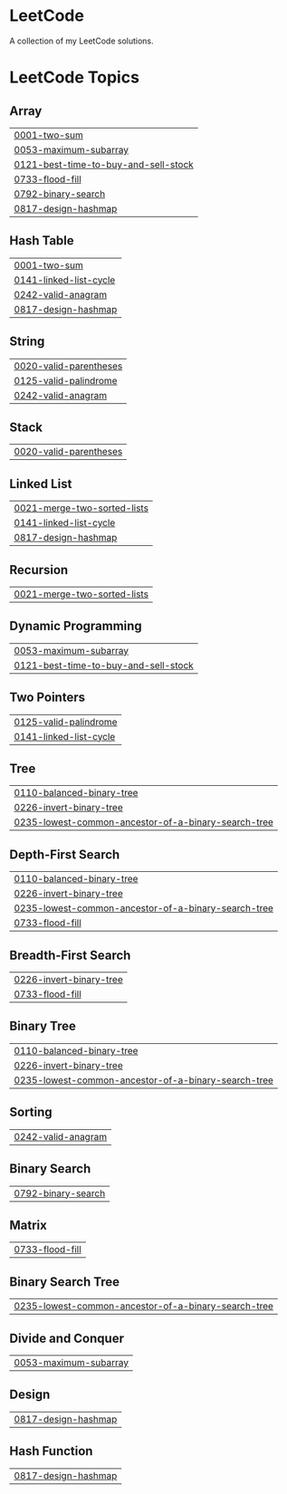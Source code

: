 # LeetCode
A collection of my LeetCode solutions.

<!---LeetCode Topics Start-->
# LeetCode Topics
## Array
|  |
| ------- |
| [0001-two-sum](https://github.com/Asnvir/LeetCode-exercises/tree/master/0001-two-sum) |
| [0053-maximum-subarray](https://github.com/Asnvir/LeetCode-exercises/tree/master/0053-maximum-subarray) |
| [0121-best-time-to-buy-and-sell-stock](https://github.com/Asnvir/LeetCode-exercises/tree/master/0121-best-time-to-buy-and-sell-stock) |
| [0733-flood-fill](https://github.com/Asnvir/LeetCode-exercises/tree/master/0733-flood-fill) |
| [0792-binary-search](https://github.com/Asnvir/LeetCode-exercises/tree/master/0792-binary-search) |
| [0817-design-hashmap](https://github.com/Asnvir/LeetCode/tree/master/0817-design-hashmap) |
## Hash Table
|  |
| ------- |
| [0001-two-sum](https://github.com/Asnvir/LeetCode-exercises/tree/master/0001-two-sum) |
| [0141-linked-list-cycle](https://github.com/Asnvir/LeetCode-exercises/tree/master/0141-linked-list-cycle) |
| [0242-valid-anagram](https://github.com/Asnvir/LeetCode-exercises/tree/master/0242-valid-anagram) |
| [0817-design-hashmap](https://github.com/Asnvir/LeetCode/tree/master/0817-design-hashmap) |
## String
|  |
| ------- |
| [0020-valid-parentheses](https://github.com/Asnvir/LeetCode-exercises/tree/master/0020-valid-parentheses) |
| [0125-valid-palindrome](https://github.com/Asnvir/LeetCode-exercises/tree/master/0125-valid-palindrome) |
| [0242-valid-anagram](https://github.com/Asnvir/LeetCode-exercises/tree/master/0242-valid-anagram) |
## Stack
|  |
| ------- |
| [0020-valid-parentheses](https://github.com/Asnvir/LeetCode-exercises/tree/master/0020-valid-parentheses) |
## Linked List
|  |
| ------- |
| [0021-merge-two-sorted-lists](https://github.com/Asnvir/LeetCode-exercises/tree/master/0021-merge-two-sorted-lists) |
| [0141-linked-list-cycle](https://github.com/Asnvir/LeetCode-exercises/tree/master/0141-linked-list-cycle) |
| [0817-design-hashmap](https://github.com/Asnvir/LeetCode/tree/master/0817-design-hashmap) |
## Recursion
|  |
| ------- |
| [0021-merge-two-sorted-lists](https://github.com/Asnvir/LeetCode-exercises/tree/master/0021-merge-two-sorted-lists) |
## Dynamic Programming
|  |
| ------- |
| [0053-maximum-subarray](https://github.com/Asnvir/LeetCode-exercises/tree/master/0053-maximum-subarray) |
| [0121-best-time-to-buy-and-sell-stock](https://github.com/Asnvir/LeetCode-exercises/tree/master/0121-best-time-to-buy-and-sell-stock) |
## Two Pointers
|  |
| ------- |
| [0125-valid-palindrome](https://github.com/Asnvir/LeetCode-exercises/tree/master/0125-valid-palindrome) |
| [0141-linked-list-cycle](https://github.com/Asnvir/LeetCode-exercises/tree/master/0141-linked-list-cycle) |
## Tree
|  |
| ------- |
| [0110-balanced-binary-tree](https://github.com/Asnvir/LeetCode-exercises/tree/master/0110-balanced-binary-tree) |
| [0226-invert-binary-tree](https://github.com/Asnvir/LeetCode-exercises/tree/master/0226-invert-binary-tree) |
| [0235-lowest-common-ancestor-of-a-binary-search-tree](https://github.com/Asnvir/LeetCode-exercises/tree/master/0235-lowest-common-ancestor-of-a-binary-search-tree) |
## Depth-First Search
|  |
| ------- |
| [0110-balanced-binary-tree](https://github.com/Asnvir/LeetCode-exercises/tree/master/0110-balanced-binary-tree) |
| [0226-invert-binary-tree](https://github.com/Asnvir/LeetCode-exercises/tree/master/0226-invert-binary-tree) |
| [0235-lowest-common-ancestor-of-a-binary-search-tree](https://github.com/Asnvir/LeetCode-exercises/tree/master/0235-lowest-common-ancestor-of-a-binary-search-tree) |
| [0733-flood-fill](https://github.com/Asnvir/LeetCode-exercises/tree/master/0733-flood-fill) |
## Breadth-First Search
|  |
| ------- |
| [0226-invert-binary-tree](https://github.com/Asnvir/LeetCode-exercises/tree/master/0226-invert-binary-tree) |
| [0733-flood-fill](https://github.com/Asnvir/LeetCode-exercises/tree/master/0733-flood-fill) |
## Binary Tree
|  |
| ------- |
| [0110-balanced-binary-tree](https://github.com/Asnvir/LeetCode-exercises/tree/master/0110-balanced-binary-tree) |
| [0226-invert-binary-tree](https://github.com/Asnvir/LeetCode-exercises/tree/master/0226-invert-binary-tree) |
| [0235-lowest-common-ancestor-of-a-binary-search-tree](https://github.com/Asnvir/LeetCode-exercises/tree/master/0235-lowest-common-ancestor-of-a-binary-search-tree) |
## Sorting
|  |
| ------- |
| [0242-valid-anagram](https://github.com/Asnvir/LeetCode-exercises/tree/master/0242-valid-anagram) |
## Binary Search
|  |
| ------- |
| [0792-binary-search](https://github.com/Asnvir/LeetCode-exercises/tree/master/0792-binary-search) |
## Matrix
|  |
| ------- |
| [0733-flood-fill](https://github.com/Asnvir/LeetCode-exercises/tree/master/0733-flood-fill) |
## Binary Search Tree
|  |
| ------- |
| [0235-lowest-common-ancestor-of-a-binary-search-tree](https://github.com/Asnvir/LeetCode-exercises/tree/master/0235-lowest-common-ancestor-of-a-binary-search-tree) |
## Divide and Conquer
|  |
| ------- |
| [0053-maximum-subarray](https://github.com/Asnvir/LeetCode-exercises/tree/master/0053-maximum-subarray) |
## Design
|  |
| ------- |
| [0817-design-hashmap](https://github.com/Asnvir/LeetCode/tree/master/0817-design-hashmap) |
## Hash Function
|  |
| ------- |
| [0817-design-hashmap](https://github.com/Asnvir/LeetCode/tree/master/0817-design-hashmap) |
<!---LeetCode Topics End-->